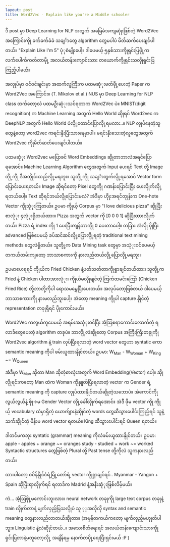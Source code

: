 ```yaml
---
layout: post
title: Word2Vec - Explain like you're a Middle schooler
---
```


ဒီ post မှာ Deep Learning for NLP အတွက် အခြေခံအကျဆုုံးဖြစ်တဲ့ Word2Vec အကြောင်းကိုု ခက်ခက်ခဲခဲ သချင်္ာတွေ algorithm ​တွေမပါပဲ မိတ်ဆက်ပေးချင်ပါတယ်။
"Explain Like I'm 5" ပုံုစံမျိုးပေါ့။ ဒါပေမယ့် ၅နှစ်သားကိုုရှင်းပြဖိုု့က လက်ပေါက်ကတ်တာမိုု့ အလယ်တန်းကျောင်းသား တယောက်ကိုုရှင်းသလိုုရှင်းပြကြည့်ပါမယ်။

အလုုပ်မှာ ဝင်ဝင်ချင်းမှာ အထက်လူကြီးက ပထမဆုံုးဖတ်ဖိုု့ပေးတဲ့ Paper က Word2Vec အကြောင်း။ (T. Mikolov et al.) 
NUS မှာ Deep Learning for NLP class တက်တော့လဲ ပထမဦးဆုံုးသင်ရတာက Word2Vec ပဲ။
MNIST(digit recognition) က Machine Learning အတွက် Hello World ဆိုုရင် Word2vec က DeepNLP အတွက် Hello World ပဲလိုု့တောင်ပြောလိုု့ရမလား..။
NLP လုုပ်နေတဲ့သူတွေနဲ့တော့ word2vec ကရင်းနှီးပြီးသားနေမှာပါ။ မရင်းနှီးသေးတဲ့လူတွေအတွက် Word2vec ကိုုမိတ်ဆတ်ပေးချင်ပါတယ်။

ပထမဆုံုး Word2vec မပြောခင် Word Embeddings ဆိုုတာဘာလဲအရင်ပြောရအောင်။
Machine Learning Algorithm တွေအတွက် Input ပေးရင် Text တို့ Image တိုု့ကိုု ဒီအတိုုင်းထည့်လိုု့မရဘူး။ 
သူတိုု့ကိုု သချင်္ာတွက်လိုု့ရအောင် Vector form ပြောင်းပေးရတယ်။ Image ဆိုရင်တော့ Pixel တွေကိုု ဂဏန်းပြောင်းပြီး ပေးလိုုက်လိုု့ရတယ်ပေါ့။
Text ဆိုရင်ဘယ်လိုုပြောင်းမလဲ?
အဲဒီမှာ ဟိုုးအရင်တုုန်းက One-hote Vector ကိုုသုံုးကြတယ်။
 ဥပမာ ကိုုယ့် Corpus မှာ "I love delicious pizza" ဆိုုပြီး စာလုံုး ၄လုံုးရှိတယ်ထား။
Pizza အတွက် vector ကို [0 0 0 1] ဆိုပြီးထားလိုုက်တယ်။ Pizza ရဲ့ index ကိုု 1 ပေးပြီးကျန်တာကိုု 0 ပေးတာပေါ့။
တခြား အဲလိုု ပိုုပြီး advanced ဖြစ်ပေမယ့် ခပ်ဆင်ဆင်လိုု့ပြောလိုု့ရတဲ့ traditional text mining methods တွေလဲရှိတယ်။
သူတိုု့က Data Mining task တွေမှာ အသုံုးဝင်ပေမယ့် တကယ်တမ်းကျတော့ ဘာသာစကားကို နားလည်တယ်လိုု့ပြောလိုု့မရဘူး။

ဥပမာပေးရရင် ကိုုယ်က Fried Chicken နဲ့ပတ်သတ်တာကိုုရှာချင်တယ်ထား၊ သူတိုု့က Fried နဲ့ Chicken ပါတာအားလုံုး၊ ကိုုယ်မလိုုချင်တဲ့ ကြက်ထမင်းကြော် (Chicken Fried Rice) တို့ဘာတို့ကိုပါ  ရောသမမွှေပြီးပေးတယ်။ အလုပ်တော့ဖြစ်တယ် ဒါပေမယ့် ဘာသာစကားကိုု နားမလည်ဘူးပေါ့။ အဲတော့ meaning ကိုုပါ capture နိုုင်တဲ့ representation တခုုရှိရင် ပိုုကောင်းမယ်။


Word2Vec ကလွယ်ကူပေမယ့် အရမ်းအသုံုးဝင်ပြီး အံ့သြစရာကောင်းလောက်တဲ့ ရလာဒ်တွေပေးတဲ့ algorithm တခုပဲ။
ဘာလိုု့လဲဆိုုတော့ Corpus အကြီးကြီးတခုုကိုု Word2vec algorithm နဲ့ train လုပ်ပြီးရလာတဲ့ word vector တွေဟာ syntatic ကော semantic meaning ကိုပါ ဖမ်းယူထားနိုုင်တယ်။ 
ဥပမာ:  W<sub>Man</sub>  - W<sub>Woman</sub> + W<sub>King</sub>  ~= W<sub>Queen</sub> 

အဲဒီမှာ W<sub>Man</sub> ဆိုတာ Man ဆိုတဲ့စာလုံးအတွက် Word Embedding(Vector) ပေါ့။
ဆိုုလိုုရင်းကတော့ Man ထဲက Woman ကိုနှူတ်ပြီးရလာတဲ့ vector က Gender ရဲ့ semantic meaning ကို capture လုုပ်ထားနိုုင်တယ်ဆိုုတဲ့သဘောပဲ။
အဲကောင်ကိုုလွယ်လွယ်နဲ့ ဖိုု->မ Gender Vector လိုု့ခေါ်လိုုက်ရအောင်။ အဲဒီ ဖိုမ vector ကိုု ကိုုယ့် vocabulary ထဲမှာရှိတဲ့ ယောက်ျားနဲ့ဆိုုင်တဲ့ words တွေဆီသွားပေါင်းကြည့်ရင် သူနဲ့သက်ဆိုုင်တဲ့ မိန်းမ word vector ရတယ်။ King ဆီသွားပေါင်းရင် Queen ရတယ်။ 

ဒါတင်မကဘူး syntatic (grammar) meaning ကိုလဲဖမ်းယူထားနိုုင်တယ်။ 
ဥပမာ: 
apple - apples + orange ~= oranges
study - studied + work ~= worked
Syntactic structures တွေဖြစ်တဲ့ Plural တို့ Past tense တို့ကိုလဲ သူကနားလည်တယ်။

ထားပါတော့ စပိန်နိုုင်ငံရဲ့မြို့တော်ရဲ့ vector ကိုုရှာချင်ရင်.. Myanmar - Yangon + Spain ဆိုပြီးရာလိုုက်ရင် ရလာဒ်က Madrid နဲ့အနီးဆုံုးဖြစ်လိမ့်မယ်။

ကဲ... အံ့သြဖိုု့မကောင်းဘူးလား။ neural network တခုုကိုု large text corpus တခုုနဲ့ train လိုုက်တာနဲ့ မျက်လှည့်ပြသလိုုပဲ သူ ့့အလိုလို syntax and semantic meaning တွေနားလည်လာတယ်ဆိုုတာ။ (အမှန်တကယ်ကတော့ မျက်လှည့်မဟုုတ်ပါဘူး။ Linguistic နဲ့လဲဆိုုင်တယ်..။ အသေးစိတ်ရေးရင် အလယ်တန်းကျောင်းသားကိုုရှင်းပြတာနဲ့မတူတော့လိုု့ အချိန်ရမှ နောက်တပိုု့ရေးပြီးရှင်းမယ် :P )